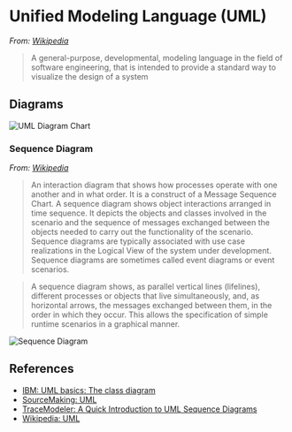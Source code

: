 # Unified Modeling Language (UML)

*From: [Wikipedia](https://en.wikipedia.org/wiki/Unified_Modeling_Language)*

> A general-purpose, developmental, modeling language in the field of software engineering, that is intended to provide a standard way to visualize the design of a system

## Diagrams

![UML Diagram Chart](https://upload.wikimedia.org/wikipedia/commons/e/ed/UML_diagrams_overview.svg)

### Sequence Diagram

*From: [Wikipedia](https://en.wikipedia.org/wiki/Sequence_diagram)*

> An interaction diagram that shows how processes operate with one another and in what order. It is a construct of a Message Sequence Chart. A sequence diagram shows object interactions arranged in time sequence. It depicts the objects and classes involved in the scenario and the sequence of messages exchanged between the objects needed to carry out the functionality of the scenario. Sequence diagrams are typically associated with use case realizations in the Logical View of the system under development. Sequence diagrams are sometimes called event diagrams or event scenarios.

> A sequence diagram shows, as parallel vertical lines (lifelines), different processes or objects that live simultaneously, and, as horizontal arrows, the messages exchanged between them, in the order in which they occur. This allows the specification of simple runtime scenarios in a graphical manner.

![Sequence Diagram](https://upload.wikimedia.org/wikipedia/commons/9/9b/CheckEmail.svg)

## References

-   [IBM: UML basics: The class diagram](http://www.ibm.com/developerworks/rational/library/content/RationalEdge/sep04/bell)
-   [SourceMaking: UML](https://sourcemaking.com/uml)
-   [TraceModeler: A Quick Introduction to UML Sequence Diagrams](http://www.tracemodeler.com/articles/a_quick_introduction_to_uml_sequence_diagrams)
-   [Wikipedia: UML](https://en.wikipedia.org/wiki/Unified_Modeling_Language)
